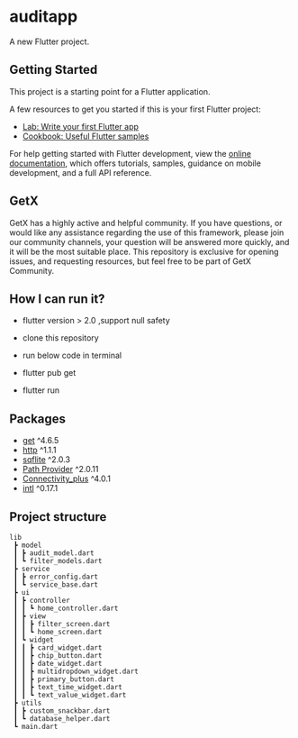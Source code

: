 # auditapp

A new Flutter project.

## Getting Started

This project is a starting point for a Flutter application.

A few resources to get you started if this is your first Flutter project:

- [Lab: Write your first Flutter app](https://docs.flutter.dev/get-started/codelab)
- [Cookbook: Useful Flutter samples](https://docs.flutter.dev/cookbook)

For help getting started with Flutter development, view the
[online documentation](https://docs.flutter.dev/), which offers tutorials,
samples, guidance on mobile development, and a full API reference.

## GetX

GetX has a highly active and helpful community. If you have questions, or 
would like any assistance regarding the use of this framework, please join our 
community channels, your question will be answered more quickly, and it will be 
the most suitable place. This repository is exclusive for opening issues, and 
requesting resources, but feel free to be part of GetX Community.

## How I can run it?

- flutter version > 2.0 ,support null safety
- clone this repository
- run below code in terminal

 - flutter pub get
 - flutter run

## Packages

- [get](https://pub.dev/packages/get) ^4.6.5
- [http](https://pub.dev/packages/http) ^1.1.1
- [sqflite](https://pub.dev/packages/sqflite) ^2.0.3
- [Path Provider](https://pub.dev/packages/path_provider) ^2.0.11
- [Connectivity_plus](https://pub.dev/packages/connectivity_plus) ^4.0.1
- [intl](https://pub.dev/packages/intl) ^0.17.1


## Project structure

````
lib
 ┣ model
 ┃ ┣ audit_model.dart
 ┃ ┗ filter_models.dart
 ┣ service
 ┃ ┣ error_config.dart
 ┃ ┗ service_base.dart
 ┣ ui
 ┃ ┣ controller
 ┃ ┃ ┗ home_controller.dart
 ┃ ┣ view
 ┃ ┃ ┣ filter_screen.dart
 ┃ ┃ ┗ home_screen.dart
 ┃ ┗ widget
 ┃ ┃ ┣ card_widget.dart
 ┃ ┃ ┣ chip_button.dart
 ┃ ┃ ┣ date_widget.dart
 ┃ ┃ ┣ multidropdown_widget.dart
 ┃ ┃ ┣ primary_button.dart
 ┃ ┃ ┣ text_time_widget.dart
 ┃ ┃ ┗ text_value_widget.dart
 ┣ utils
 ┃ ┣ custom_snackbar.dart
 ┃ ┗ database_helper.dart
 ┗ main.dart
